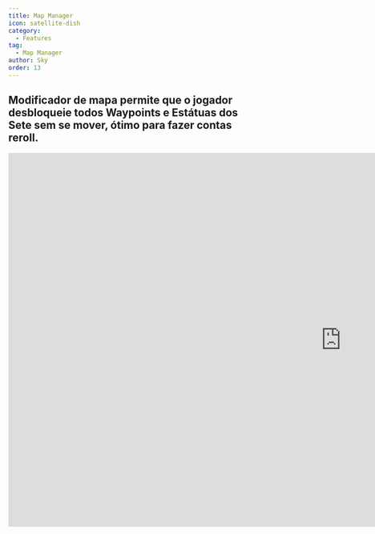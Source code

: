 ```yaml
---
title: Map Manager
icon: satellite-dish
category:
  - Features
tag:
  - Map Manager
author: Sky
order: 13
---
```


## Modificador de mapa permite que o jogador desbloqueie todos Waypoints e Estátuas dos Sete sem se mover, ótimo para fazer contas reroll.

<div class="iframe-container"><iframe width="1328" height="747" src="https://www.youtube.com/embed/jOY5Gm2z8To?list=PL5eI1Tb64p56g27qfYk7VuFTz4FK6YrKa" title="Map Manager - Korepi" frameborder="0" allow="accelerometer; autoplay; clipboard-write; encrypted-media; gyroscope; picture-in-picture; web-share" referrerpolicy="strict-origin-when-cross-origin" allowfullscreen></iframe></div>
